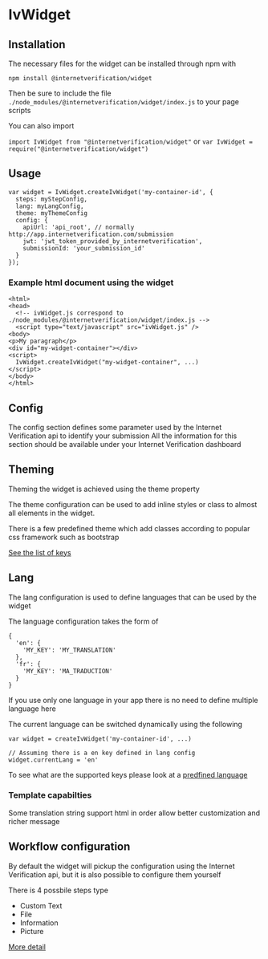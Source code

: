 # IvWidget

## Installation

The necessary files for the widget can be installed through npm with

`npm install @internetverification/widget`

Then be sure to include the file `./node_modules/@internetverification/widget/index.js` to your page scripts

You can also import

`import IvWidget from "@internetverification/widget"`
or
`var IvWidget = require("@internetverification/widget")`

## Usage

```
var widget = IvWidget.createIvWidget('my-container-id', {
  steps: myStepConfig,
  lang: myLangConfig,
  theme: myThemeConfig
  config: {
    apiUrl: 'api_root', // normally http://app.internetverification.com/submission
    jwt: 'jwt_token_provided_by_internetverification',
    submissionId: 'your_submission_id'
  }
});
```

### Example html document using the widget

```
<html>
<head>
  <!-- ivWidget.js correspond to ./node_modules/@internetverification/widget/index.js -->
  <script type="text/javascript" src="ivWidget.js" />
<body>
<p>My paragraph</p>
<div id="my-widget-container"></div>
<script>
  IvWidget.createIvWidget("my-widget-container", ...)
</script>
</body>
</html>
```

## Config

The config section defines some parameter used by the Internet Verification api to identify your submission
All the information for this section should be available under your Internet Verification dashboard

## Theming

Theming the widget is achieved using the theme property

The theme configuration can be used to add inline styles or class to almost all elements in the widget.

There is a few predefined theme which add classes according to popular css framework such as bootstrap

[See the list of keys](./THEMING.md)

## Lang

The lang configuration is used to define languages that can be used by the widget

The language configuration takes the form of

```
{
  'en': {
    'MY_KEY': 'MY_TRANSLATION'
  },
  'fr': {
    'MY_KEY': 'MA_TRADUCTION'
  }
}
```

If you use only one language in your app there is no need to define multiple language here

The current language can be switched dynamically using the following

```
var widget = createIvWidget('my-container-id', ...)

// Assuming there is a en key defined in lang config
widget.currentLang = 'en'
```

To see what are the supported keys please look at a [predfined language](./projects/iv-widget/src/assets/lang/en.js)

### Template capabilties

Some translation string support html in order allow better customization and richer message

## Workflow configuration

By default the widget will pickup the configuration using the Internet Verification api, but it is also possible to configure them yourself

There is 4 possbile steps type

- Custom Text
- File
- Information
- Picture

[More detail](./WORKFLOW.md)
